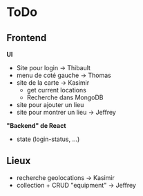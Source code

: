 # ToDo
## Frontend
**UI**
- Site pour login -> Thibault
- menu de coté gauche -> Thomas
- site de la carte -> Kasimir
    - get current locations
    - Recherche dans MongoDB
- site pour ajouter un lieu
- site pour montrer un lieu -> Jeffrey

**"Backend" de React**
- state (login-status, ...)

## Lieux
- recherche geolocations -> Kasimir
- collection + CRUD "equipment" -> Jeffrey